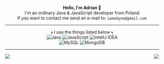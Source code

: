 <div align="center">
  <strong>Hello, I'm Adrian 👋</strong><br>
  I'm an ordinary Java & JavaScript developer from Poland<br>
  If you want to contact me send an e-mail to: <code>iamadyoo@gmail.com</code>
  <hr>
  ┍ I use the things listed below ┑<br>
   <img alt="Java" src="https://img.shields.io/badge/-Java-6ea5ff?style=flat-square&logo=Java&logoColor=white" />
   <img alt="JavaScript" src="https://img.shields.io/badge/-JavaScript-fce353?style=flat-square&logo=JavaScript&logoColor=white" />
   <img alt="IntellJ IDEA" src="https://img.shields.io/badge/-IntelliJ IDEA-c133f5?style=flat-square&logo=IntelliJ-IDEA&logoColor=white" /><br>
   <img alt="MySQL" src="https://img.shields.io/badge/-MySQL-ebb13d?style=flat-square&logo=mysql&logoColor=white" />
   <img alt="MongoDB" src="https://img.shields.io/badge/-MongoDB-13aa52?style=flat-square&logo=mongodb&logoColor=white" /><br>
  <hr>
  <img align="left" src="https://github-readme-stats.vercel.app/api?username=adjoon&show_icons=true&hide_border=true&theme=material-palenight&count_private=true">
  <img align="right" src="https://github-readme-stats.vercel.app/api/top-langs/?username=adjoon&hide_border=true&theme=material-palenight">
</div>
